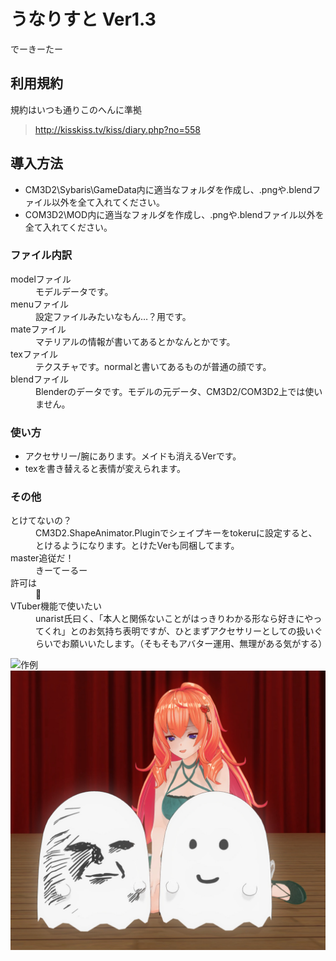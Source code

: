 # うなりすと Ver1.3
でーきーたー
## 利用規約
規約はいつも通りこのへんに準拠  
> <http://kisskiss.tv/kiss/diary.php?no=558>
## 導入方法
* CM3D2\Sybaris\GameData内に適当なフォルダを作成し、.pngや.blendファイル以外を全て入れてください。
* COM3D2\MOD内に適当なフォルダを作成し、.pngや.blendファイル以外を全て入れてください。
### ファイル内訳
<dl>
    <dt>modelファイル<dt>
    <dd>モデルデータです。</dd>
    <dt>menuファイル<dt>
    <dd>設定ファイルみたいなもん…？用です。</dd>
    <dt>mateファイル<dt>
    <dd>マテリアルの情報が書いてあるとかなんとかです。</dd>
    <dt>texファイル<dt>
    <dd>テクスチャです。normalと書いてあるものが普通の顔です。</dd>
    <dt>blendファイル<dt>
    <dd>Blenderのデータです。モデルの元データ、CM3D2/COM3D2上では使いません。</dd>
</dl>

### 使い方
* アクセサリー/腕にあります。メイドも消えるVerです。  
* texを書き替えると表情が変えられます。  
### その他
<dl>
    <dt>とけてないの？</dt>
    <dd>CM3D2.ShapeAnimator.Pluginでシェイプキーをtokeruに設定すると、とけるようになります。とけたVerも同梱してます。</dd>
    <dt>master追従だ！</dt>
    <dd>きーてーるー</dd>
    <dt>許可は</dt>
    <dd>🙂</dd>
    <dt>VTuber機能で使いたい</dt>
    <dd>unarist氏曰く、「本人と関係ないことがはっきりわかる形なら好きにやってくれ」とのお気持ち表明ですが、ひとまずアクセサリーとしての扱いぐらいでお願いいたします。（そもそもアバター運用、無理がある気がする）</dd>
</dl>

![作例](https://github.com/pikepikeid/mod_unarist/blob/master/una.png)
![作例2](https://github.com/pikepikeid/mod_unarist/blob/master/una2.jpg)
